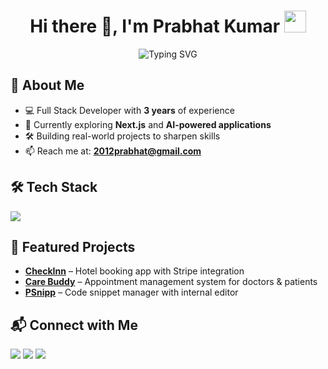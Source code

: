 <!-- Profile Header -->
<h1 align="center">
  Hi there 👋, I'm Prabhat Kumar
  <img src="https://media.giphy.com/media/hvRJCLFzcasrR4ia7z/giphy.gif" width="35">
</h1>

<!-- Typing Animation -->
<p align="center">
  <img src="https://readme-typing-svg.herokuapp.com?font=Fira+Code&weight=500&size=24&pause=1000&color=36BCF7&center=true&vCenter=true&width=600&lines=Full+Stack+Developer;MERN+Stack+Enthusiast;Open+Source+Contributor;Building+Cool+Projects+Everyday" alt="Typing SVG" />
</p>

<!-- About Me -->
## 🚀 About Me  
- 💻 Full Stack Developer with **3 years** of experience  
- 🌱 Currently exploring **Next.js** and **AI-powered applications**  
- 🛠️ Building real-world projects to sharpen skills  
- 📫 Reach me at: **2012prabhat@gmail.com**  

<!-- Skills -->
## 🛠 Tech Stack
<p align="left">
  <img src="https://skillicons.dev/icons?i=react,nextjs,nodejs,express,mongodb,js,ts,html,css,bootstrap,tailwind,git,github,vscode" />
</p>

<!-- Featured Projects -->
## 📌 Featured Projects
- **[CheckInn](https://github.com/2012prabhat/CheckInn)** – Hotel booking app with Stripe integration  
- **[Care Buddy](https://github.com/2012prabhat/CareBuddy)** – Appointment management system for doctors & patients  
- **[PSnipp](https://github.com/2012prabhat/PSnipp)** – Code snippet manager with internal editor  

<!-- Connect -->
## 📬 Connect with Me
<p align="left">
  <a href="mailto:2012prabhat@gmail.com"><img src="https://img.shields.io/badge/Email-%23EA4335.svg?&style=for-the-badge&logo=gmail&logoColor=white" /></a>
  <a href="https://linkedin.com/in/2012prabhat"><img src="https://img.shields.io/badge/LinkedIn-%230077B5.svg?&style=for-the-badge&logo=linkedin&logoColor=white" /></a>
  <a href="https://prabhatkumar.vercel.app"><img src="https://img.shields.io/badge/Portfolio-%23000000.svg?&style=for-the-badge&logo=firefox&logoColor=white" /></a>
</p>
